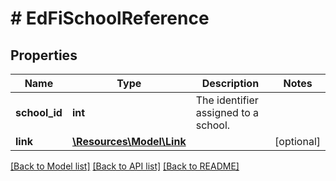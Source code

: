 # # EdFiSchoolReference

## Properties

Name | Type | Description | Notes
------------ | ------------- | ------------- | -------------
**school_id** | **int** | The identifier assigned to a school. |
**link** | [**\Resources\Model\Link**](Link.md) |  | [optional]

[[Back to Model list]](../../README.md#models) [[Back to API list]](../../README.md#endpoints) [[Back to README]](../../README.md)
